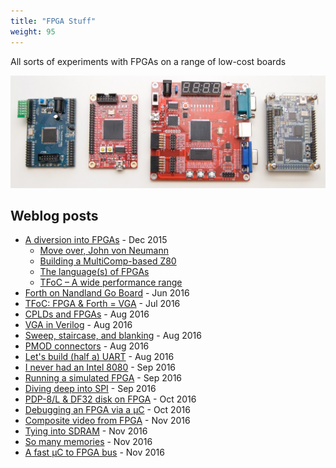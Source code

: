 ```yaml
---
title: "FPGA Stuff"
weight: 95
---
```


All sorts of experiments with FPGAs on a range of low-cost boards
<!--more-->

![](DSC_5439.jpg)

## Weblog posts

* [A diversion into FPGAs](https://jeelabs.org/2015/12/09/a-diversion-into-fpgas/) - Dec 2015
    * [Move over, John von Neumann](https://jeelabs.org/book/1550a/)
    * [Building a MultiComp-based Z80](https://jeelabs.org/book/1550b/)
    * [The language(s) of FPGAs](https://jeelabs.org/book/1550c/)
    * [TFoC – A wide performance range](https://jeelabs.org/book/1550d/)
* [Forth on Nandland Go Board](https://jeelabs.org/2016/06/forth-on-nandland-go-board/) - Jun 2016
* [TFoC: FPGA & Forth = VGA](https://jeelabs.org/2016/07/tfoc-fpga--forth--vga/) - Jul 2016
* [CPLDs and FPGAs](https://jeelabs.org/2016/08/cplds-and-fpgas/) - Aug 2016
* [VGA in Verilog](https://jeelabs.org/2016/08/vga-in-verilog/) - Aug 2016
* [Sweep, staircase, and blanking](https://jeelabs.org/2016/08/sweep-staircase-and-blanking/) - Aug 2016
* [PMOD connectors](https://jeelabs.org/2016/08/pmod-connectors/) - Aug 2016
* [Let's build (half a) UART](https://jeelabs.org/2016/08/lets-build-half-a-uart/) - Aug 2016
* [I never had an Intel 8080](https://jeelabs.org/2016/09/i-never-had-an-intel-8080/) - Sep 2016
* [Running a simulated FPGA](https://jeelabs.org/2016/09/running-a-simulated-fpga/) - Sep 2016
* [Diving deep into SPI](https://jeelabs.org/2016/09/diving-deep-into-spi/) - Sep 2016
* [PDP-8/L & DF32 disk on FPGA](https://jeelabs.org/2016/10/pdp-8/l--df32-disk-on-fpga/) - Oct 2016
* [Debugging an FPGA via a µC](https://jeelabs.org/2016/10/debugging-an-fpga-via-a-µc/) - Oct 2016
* [Composite video from FPGA](https://jeelabs.org/2016/11/composite-video-from-fpga/) - Nov 2016
* [Tying into SDRAM](https://jeelabs.org/2016/11/tying-into-sdram/) - Nov 2016
* [So many memories](https://jeelabs.org/2016/11/so-many-memories/) - Nov 2016
* [A fast µC to FPGA bus](https://jeelabs.org/2016/11/a-fast-µc-to-fpga-bus/) - Nov 2016
